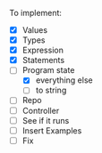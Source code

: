 
To implement:
- [x] Values
- [x] Types
- [x] Expression
- [x] Statements
- [ ] Program state
  - [x] everything else
  - [ ] to string
- [ ] Repo
- [ ] Controller
- [ ] See if it runs
- [ ] Insert Examples
- [ ] Fix
